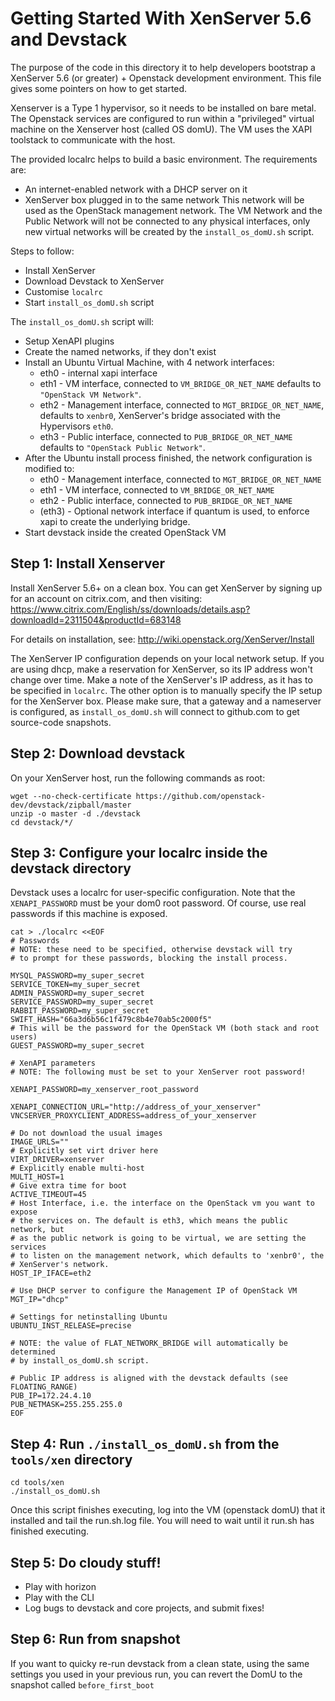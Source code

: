 # Getting Started With XenServer 5.6 and Devstack
The purpose of the code in this directory it to help developers bootstrap
a XenServer 5.6 (or greater) + Openstack development environment.  This file gives
some pointers on how to get started.

Xenserver is a Type 1 hypervisor, so it needs to be installed on bare metal.
The Openstack services are configured to run within a "privileged" virtual
machine on the Xenserver host (called OS domU). The VM uses the XAPI toolstack
to communicate with the host.

The provided localrc helps to build a basic environment.
The requirements are:
 - An internet-enabled network with a DHCP server on it
 - XenServer box plugged in to the same network
This network will be used as the OpenStack management network. The VM Network
and the Public Network will not be connected to any physical interfaces, only
new virtual networks will be created by the `install_os_domU.sh` script.

Steps to follow:
 - Install XenServer
 - Download Devstack to XenServer
 - Customise `localrc`
 - Start `install_os_domU.sh` script

The `install_os_domU.sh` script will:
 - Setup XenAPI plugins
 - Create the named networks, if they don't exist
 - Install an Ubuntu Virtual Machine, with 4 network interfaces:
   - eth0 - internal xapi interface
   - eth1 - VM interface, connected to `VM_BRIDGE_OR_NET_NAME` defaults to
   `"OpenStack VM Network"`.
   - eth2 - Management interface, connected to `MGT_BRIDGE_OR_NET_NAME`,
     defaults to `xenbr0`, XenServer's bridge associated with the Hypervisors
     `eth0`.
   - eth3 - Public interface, connected to `PUB_BRIDGE_OR_NET_NAME` defaults to
   `"OpenStack Public Network"`.
 - After the Ubuntu install process finished, the network configuration is
 modified to:
   - eth0 - Management interface, connected to `MGT_BRIDGE_OR_NET_NAME`
   - eth1 - VM interface, connected to `VM_BRIDGE_OR_NET_NAME`
   - eth2 - Public interface, connected to `PUB_BRIDGE_OR_NET_NAME`
   - (eth3) - Optional network interface if quantum is used, to enforce xapi to
   create the underlying bridge.
 - Start devstack inside the created OpenStack VM

## Step 1: Install Xenserver
Install XenServer 5.6+ on a clean box. You can get XenServer by signing
up for an account on citrix.com, and then visiting:
https://www.citrix.com/English/ss/downloads/details.asp?downloadId=2311504&productId=683148

For details on installation, see: http://wiki.openstack.org/XenServer/Install

The XenServer IP configuration depends on your local network setup. If you are
using dhcp, make a reservation for XenServer, so its IP address won't change
over time. Make a note of the XenServer's IP address, as it has to be specified
in `localrc`. The other option is to manually specify the IP setup for the
XenServer box. Please make sure, that a gateway and a nameserver is configured,
as `install_os_domU.sh` will connect to github.com to get source-code snapshots.

## Step 2: Download devstack
On your XenServer host, run the following commands as root:

    wget --no-check-certificate https://github.com/openstack-dev/devstack/zipball/master
    unzip -o master -d ./devstack
    cd devstack/*/

## Step 3: Configure your localrc inside the devstack directory
Devstack uses a localrc for user-specific configuration.  Note that
the `XENAPI_PASSWORD` must be your dom0 root password.
Of course, use real passwords if this machine is exposed.

    cat > ./localrc <<EOF
    # Passwords
    # NOTE: these need to be specified, otherwise devstack will try
    # to prompt for these passwords, blocking the install process.

    MYSQL_PASSWORD=my_super_secret
    SERVICE_TOKEN=my_super_secret
    ADMIN_PASSWORD=my_super_secret
    SERVICE_PASSWORD=my_super_secret
    RABBIT_PASSWORD=my_super_secret
    SWIFT_HASH="66a3d6b56c1f479c8b4e70ab5c2000f5"
    # This will be the password for the OpenStack VM (both stack and root users)
    GUEST_PASSWORD=my_super_secret

    # XenAPI parameters
    # NOTE: The following must be set to your XenServer root password!

    XENAPI_PASSWORD=my_xenserver_root_password

    XENAPI_CONNECTION_URL="http://address_of_your_xenserver"
    VNCSERVER_PROXYCLIENT_ADDRESS=address_of_your_xenserver

    # Do not download the usual images
    IMAGE_URLS=""
    # Explicitly set virt driver here
    VIRT_DRIVER=xenserver
    # Explicitly enable multi-host
    MULTI_HOST=1
    # Give extra time for boot
    ACTIVE_TIMEOUT=45
    # Host Interface, i.e. the interface on the OpenStack vm you want to expose
    # the services on. The default is eth3, which means the public network, but
    # as the public network is going to be virtual, we are setting the services
    # to listen on the management network, which defaults to 'xenbr0', the
    # XenServer's network.
    HOST_IP_IFACE=eth2

    # Use DHCP server to configure the Management IP of OpenStack VM
    MGT_IP="dhcp"

    # Settings for netinstalling Ubuntu
    UBUNTU_INST_RELEASE=precise

    # NOTE: the value of FLAT_NETWORK_BRIDGE will automatically be determined
    # by install_os_domU.sh script.

    # Public IP address is aligned with the devstack defaults (see FLOATING_RANGE)
    PUB_IP=172.24.4.10
    PUB_NETMASK=255.255.255.0
    EOF

## Step 4: Run `./install_os_domU.sh` from the `tools/xen` directory

    cd tools/xen
    ./install_os_domU.sh

Once this script finishes executing, log into the VM (openstack domU) that it
installed and tail the run.sh.log file. You will need to wait until it run.sh
has finished executing.

## Step 5: Do cloudy stuff!
* Play with horizon
* Play with the CLI
* Log bugs to devstack and core projects, and submit fixes!

## Step 6: Run from snapshot
If you want to quicky re-run devstack from a clean state,
using the same settings you used in your previous run,
you can revert the DomU to the snapshot called `before_first_boot`
